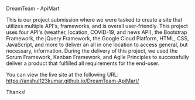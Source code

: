 DreamTeam - ApiMart


This is our project submission where we were tasked to create a site that utilizes multiple API's, frameworks, and is overall user-friendly. This project uses four API's (weather, location, COVID-19, and news API), the Bootstrap Framework, the jQuery Framework, the Google Cloud Platform, HTML, CSS, JavaScript, and more to deliver an all in one location to access general, but necessary, information. During the delivery of this project, we used the Scrum Framework, Kanban Framework, and Agile Principles to successfully deliver a product that fulfilled all requirements for the end-user.

You can view the live site at the following URL: https://anshul123kumar.github.io/DreamTeam-ApiMart/

Thanks!
